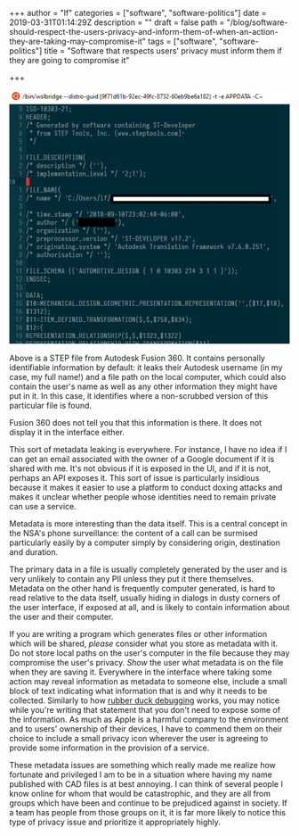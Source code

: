 +++
author = "lf"
categories = ["software", "software-politics"]
date = 2019-03-31T01:14:29Z
description = ""
draft = false
path = "/blog/software-should-respect-the-users-privacy-and-inform-them-of-when-an-action-they-are-taking-may-compromise-it"
tags = ["software", "software-politics"]
title = "Software that respects users' privacy must inform them if they are going to compromise it"

+++

![fusionleak](../images/fusionleak.png)

Above is a STEP file from Autodesk Fusion 360. It contains personally identifiable information by default: it leaks their Autodesk username (in my case, my full name!) and a file path on the local computer, which could also contain the user's name as well as any other information they might have put in it. In this case, it identifies where a non-scrubbed version of this particular file is found.

Fusion 360 does not tell you that this information is there. It does not display it in the interface either.

This sort of metadata leaking is everywhere. For instance, I have no idea if I can get an email associated with the owner of a Google document if it is shared with me. It's not obvious if it is exposed in the UI, and if it is not, perhaps an API exposes it. This sort of issue is particularly insidious because it makes it easier to use a platform to conduct doxing attacks and makes it unclear whether people whose identities need to remain private can use a service.

Metadata is more interesting than the data itself. This is a central concept in the NSA's phone surveillance: the content of a call can be surmised particularly easily by a computer simply by considering origin, destination and duration.

The primary data in a file is usually completely generated by the user and is very unlikely to contain any PII unless they put it there themselves. Metadata on the other hand is frequently computer generated, is hard to read relative to the data itself, usually hiding in dialogs in dusty corners of the user interface, if exposed at all, and is likely to contain information about the user and their computer.

If you are writing a program which generates files or other information which will be shared, *please* consider what you store as metadata with it. Do not store local paths on the user's computer in the file because they may compromise the user's privacy. *Show* the user what metadata is on the file when they are saving it. Everywhere in the interface where taking some action may reveal information as metadata to someone else, include a small block of text indicating what information that is and why it needs to be collected. Similarly to how [rubber duck debugging](https://en.wikipedia.org/wiki/Rubber_duck_debugging) works, you may notice while you're writing that statement that you don't need to expose some of the information. As much as Apple is a harmful company to the environment and to users' ownership of their devices, I have to commend them on their choice to include a small privacy icon wherever the user is agreeing to provide some information in the provision of a service.

These metadata issues are something which really made me realize how fortunate and privileged I am to be in a situation where having my name published with CAD files is at best annoying. I can think of several people I know online for whom that would be catastrophic, and they are all from groups which have been and continue to be prejudiced against in society. If a team has people from those groups on it, it is far more likely to notice this type of privacy issue and prioritize it appropriately highly.

